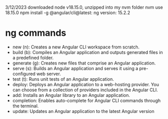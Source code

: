 3/12/2023
downloaded node v18.15.0, unzipped into my nvm folder
nvm use 18.15.0
npm install -g @angular/cli@latest: ng version: 15.2.2


# ng commands
- new (n): Creates a new Angular CLI workspace from scratch.
- build (b): Compiles an Angular application and outputs generated files in a predefined folder.
- generate (g): Creates new files that comprise an Angular application.
- serve (s): Builds an Angular application and serves it using a pre-configured web server.
- test (t): Runs unit tests of an Angular application.
- deploy: Deploys an Angular application to a web-hosting provider. You can choose from a collection of providers included in the Angular CLI.
- add: Installs an Angular library to an Angular application.
- completion: Enables auto-complete for Angular CLI commands through the terminal.
- update: Updates an Angular application to the latest Angular version